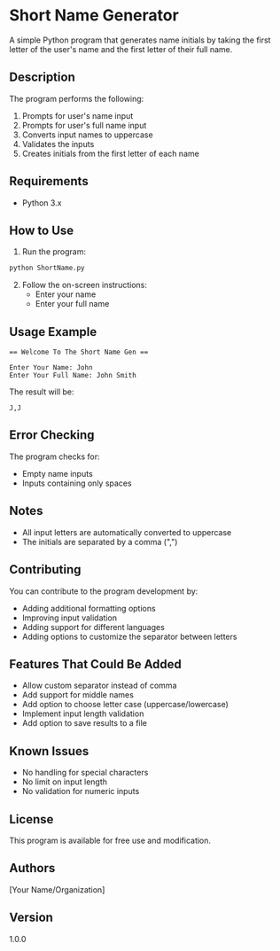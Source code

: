 # Short Name Generator

A simple Python program that generates name initials by taking the first letter of the user's name and the first letter of their full name.

## Description
The program performs the following:
1. Prompts for user's name input
2. Prompts for user's full name input
3. Converts input names to uppercase
4. Validates the inputs
5. Creates initials from the first letter of each name

## Requirements
- Python 3.x

## How to Use
1. Run the program:
```bash
python ShortName.py
```

2. Follow the on-screen instructions:
   - Enter your name
   - Enter your full name

## Usage Example
```
== Welcome To The Short Name Gen ==

Enter Your Name: John
Enter Your Full Name: John Smith
```
The result will be:
```
J,J
```

## Error Checking
The program checks for:
- Empty name inputs
- Inputs containing only spaces

## Notes
- All input letters are automatically converted to uppercase
- The initials are separated by a comma (",")

## Contributing
You can contribute to the program development by:
- Adding additional formatting options
- Improving input validation
- Adding support for different languages
- Adding options to customize the separator between letters

## Features That Could Be Added
- Allow custom separator instead of comma
- Add support for middle names
- Add option to choose letter case (uppercase/lowercase)
- Implement input length validation
- Add option to save results to a file

## Known Issues
- No handling for special characters
- No limit on input length
- No validation for numeric inputs

## License
This program is available for free use and modification.

## Authors
[Your Name/Organization]

## Version
1.0.0

